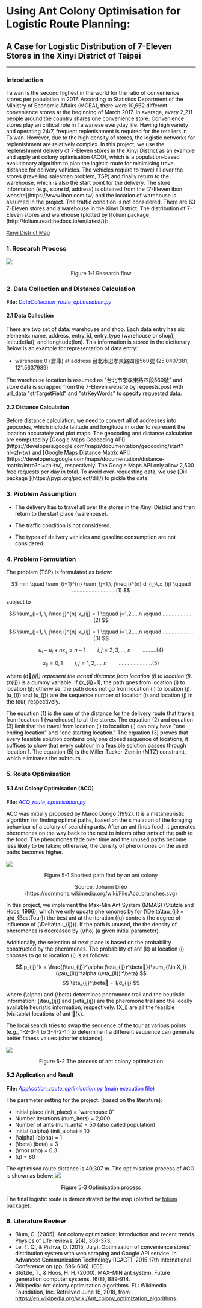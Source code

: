 # Using Ant Colony Optimisation for Logistic Route Planning: #
## A Case for Logistic Distribution of 7-Eleven Stores in the Xinyi District of Taipei ##
----------
### Introduction ###
<span style="color:black">
Taiwan is the second highest in the world for the ratio of convenience stores per population in 2017. According to Statistics Department of the Ministry of Economic Affairs (MOEA), there were 10,662 different convenience stores at the beginning of March 2017. In average, every 2,211 people around the country shares one convenience store. Convenience stores play an critical role in Taiwanese everyday life.
Having high variety and operating 24/7, frequent replenishment is required for the retailers in Taiwan. However, due to the high density of stores, the logistic networks for replenishment are relatively complex. In this project, we use the replenishment delivery of 7-Eleven stores in the Xinyi District as an example and apply ant colony optimisation (ACO), which is a population-based evolutionary algorithm to plan the logistic route for minimising travel distance for delivery vehicles. The vehicles require to travel all over the stores (travelling salesman problem, TSP) and finally return to the warehouse, which is also the start point for the delivery. The store information (e.g., store id, address) is obtained from the [7-Eleven ibon website](https://www.ibon.com.tw) and the location of warehouse is assumed in the project. The traffic condition is not considered.
</span>

<span style="color:black">
There are 63 7-Eleven stores and a warehouse in the Xinyi District. The distribution of 7-Eleven stores and warehouse (plotted by [folium package](http://folium.readthedocs.io/en/latest/)):
</span>

[Xinyi District Map](https://cdn.rawgit.com/linminbin/DEDA_Class_SS2018/c3d4e0c8/Min-Bin%20Lin/Route%20Optimisation/xinyi_map/index.html)

### 1. Research Process ###

![](pic/research.png)

<p style="text-align: center;">
Figure 1-1 Research flow
</p>

### 2. Data Collection and Distance Calculation ###

**File:**
<span style="color:blue">
*DataCollection_route_optimisation.py*
</span>

#### 2.1 Data Collection ####
<span style="color:black">
There are two set of data: warehouse and shop. Each data entry has six elements: name, address, entry_id, entry_type (warehouse or shop), latitude(lat), and longitude(lon). This information is stored in the dictionary. Below is an example for representation of data entry:
</span>

- warehouse 0 (倉庫) at address 台北市忠孝東路四段560號 (25.0407381, 121.5637989)

<span style="color:black">
The warehouse location is assumed as "台北市忠孝東路四段560號" and store data is scrapped from the 7-Eleven website by requests.post with url_data "strTargetField" and "strKeyWords" to specify requested data.
</span>

#### 2.2 Distance Calculation ####
<span style="color:black">
Before distance calculation, we need to convert all of addresses into geocodes, which include latitude and longitude in order to  represent the location accurately and plot maps. The geocoding and distance calculation are computed by [Google Maps Geocoding API](https://developers.google.com/maps/documentation/geocoding/start?hl=zh-tw) and [Google Maps Distance Matrix API](https://developers.google.com/maps/documentation/distance-matrix/intro?hl=zh-tw), respectively. The Google Maps API only allow  2,500 free requests per day in total. To avoid over-requesting data, we use [Dill package ](https://pypi.org/project/dill/) to pickle the data.
</span>

### 3. Problem Assumption ###
- <span style="color:black">The delivery has to travel all over the stores in the Xinyi District and then return to the start place (warehouse).</span>

- <span style="color:black">The traffic condition is not considered.</span>

- <span style="color:black">The types of delivery vehicles and gasoline consumption are not considered.</span>

### 4. Problem Formulation ###
<span style="color:black">
The problem (TSP) is formulated as below:
</span>

$$
min \quad \sum_{i=1}^{n} \sum_{j=1,\, j\neq i}^{n} d_{ij}\,x_{ij} \qquad .............................(1)
$$

<span style="color:black">
subject to
</span>

$$
\sum_{i=1, \, i\neq j}^{n} x_{ij} = 1 \qquad j=1,2,...,n
\qquad ....................(2)
$$

$$
\sum_{j=1, \, j\neq i}^{n} x_{ij} = 1 \qquad i=1,2,...,n
\qquad ....................(3)
$$

$$
u_i - u_j + nx_{ij} \le n-1 \qquad i,j = 2,3,...,n
\qquad .........(4)
$$

$$
x_{ij}={0,1} \qquad i,j = 1,2,...,n
\qquad ......................(5)
$$

<span style="color:black">

where \(d_{ij}\)  represent the actual distance from  location \(i\) to location \(j\). \(x_{ij}\) is a dummy variable. If \(x_{ij}=1\), the path goes from  location \(i\) to location \(j\); otherwise, the path does not go from location \(i\) to location \(j\). \(u_{i}\) and \(u_{j}\) are the sequence number of  location \(i\) and location \(j\) in the tour, respectively.

The equation (1) is the sum of the distance for the delivery route that travels from location 1 (warehouse) to all the stores. The equation (2) and equation (3) limit that the travel from location \(i\) to location \(j\) can only have "one ending location" and "one starting location." The equation (3) proves that every feasible solution contains only one closed sequence of locations,  it suffices to show that every subtour in a feasible solution passes through location 1. The equation (5) is the Miller-Tucker-Zemlin (MTZ) constraint, which eliminates the subtours.

</span>

### 5. Route Optimisation ###
#### 5.1 Ant Colony Optimisation (ACO) ####

**File:**
<span style="color:blue">
*ACO_route_optimisation.py*
</span>

<span style="color:black">
ACO was initially proposed by  Marco Dorigo (1992). It is a metaheuristic algorithm for finding optimal paths, based on the simulation of the foraging behaviour of a colony of searching ants. After an ant finds food, it generates pheromones on the way back to the nest to inform other ants of the path to the food. The pheromones fade over time and the unused paths become less likely to be taken; otherwise, the density of pheromones on the used paths becomes higher.
</span>

![](pic/ant.png)
<p style="text-align: center;">
Figure 5-1 Shortest path find by an ant colony
</p>
<p style="text-align: center;">
Source: Johann Dréo (https://commons.wikimedia.org/wiki/File:Aco_branches.svg)
</p>

<span style="color:black">

In this project, we implement the Max-Min Ant System (MMAS) (Stützle and Hoos, 1996), which we only update pheromones by
for \(\Delta\tau_{ij} = q/d_{BestTour}\) the best ant at the iteration (\(q\) controls the degree of influence of \(\Delta\tau_{ij}\)). If the path is unused, the the density of pheromones is decreased by \(\rho\) (a given initial parameter).  

Additionally, the selection of next place is based on the probability constructed by the pheromones. The probability of ant  \(k\) at location \(i\) chooses to go to location \(j\) is as follows:
<span>

$$
p_{ij}^k =  \frac{(\tau_{ij})^\alpha (\eta_{ij})^\beta}{\sum_{l\in X_i}(\tau_{il})^\alpha (\eta_{il})^\beta}
$$
$$
\eta_{ij}^\beta = 1/d_{ij}
$$

where \(\alpha\) and \(\beta\) determines
pheromone trail and the heuristic information; \(\tau_{ij}\) and \(\eta_{ij}\) are the pheromone trail and the locally available heuristic information, respectively. \(X_i\) are all  the feasible (visitable) locations of ant 􏰯\(k\).

The local search tries to swap the sequence of the tour at various points (e.g., 1-2-3-4 to 3-4-2-1.) to determine if a different sequence can generate better fitness values (shorter distance).

![](pic/ACO.png)
<p style="text-align: center;">
Figure 5-2 The process of ant colony optimisation
</p>

#### 5.2 Application and Result ####
**File:**
<span style="color:blue">
*Application_route_optimisation.py* (main execution file)
</span>

The parameter setting for the project: (based on the literature):


- Initial place (init_place) = 'warehouse 0'
- Number iterations (num_iters) = 2,000
- Number of ants (num_ants) = 50 (also called population)
- Initial  \(\alpha\)  (init_alpha) = 10
- \(\alpha\) (alpha) = 1
- \(\beta\) (beta) = 3
- \(\rho\) (rho) = 0.3
- \(q\) = 80

The optimised route distance is 40,307 m. The optimisation process of ACO is shown as below:
![](pic/optimisation.png)
<p style="text-align: center;">
Figure 5-3 Optimisation process
</p>

The final logistic route is demonstrated by the map (plotted by [folium package](http://folium.readthedocs.io/en/latest/)):




### 6. Literature Review ###

- Blum, C. (2005). Ant colony optimization: Introduction and recent trends. Physics of Life reviews, 2(4), 353-373.
- Le, T. Q., & Pishva, D. (2015, July). Optimization of convenience stores' distribution system with web scraping and Google API service. In Advanced Communication Technology (ICACT), 2015 17th International Conference on (pp. 596-606). IEEE.
- Stützle, T., & Hoos, H. H. (2000). MAX–MIN ant system. Future generation computer systems, 16(8), 889-914.
- Wikipedia: Ant colony optimization algorithms. FL: Wikimedia Foundation, Inc. Retrieved June 16, 2018, from https://en.wikipedia.org/wiki/Ant_colony_optimization_algorithms.
